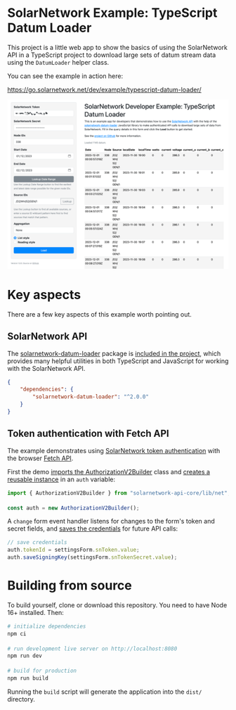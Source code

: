 # SolarNetwork Example: TypeScript Datum Loader

This project is a little web app to show the basics of using the SolarNetwork API
in a TypeScript project to download large sets of datum stream data using the `DatumLoader` helper class.

You can see the example in action here:

<https://go.solarnetwork.net/dev/example/typescript-datum-loader/>

<img alt="Screenshot of the TypeScript Datum Loader app" src="docs/datum-loader-screenshot@2x.png" width="1340">

# Key aspects

There are a few key aspects of this example worth pointing out.

## SolarNetwork API

The [solarnetwork-datum-loader][sn-datum-loader] package is [included in the project][sn-datum-loader-dep], which provides many helpful utilities in both TypeScript and JavaScript for working with the SolarNetwork API.

```json
{
	"dependencies": {
		"solarnetwork-datum-loader": "^2.0.0"
	}
}
```

## Token authentication with Fetch API

The example demonstrates using [SolarNetwork token authentication][sn-api-auth] with the browser [Fetch API][fetch].

First the demo [imports the AuthorizationV2Builder][import-sn-auth] class and [creates a reusable instance][auth-instance] in an `auth` variable:

```ts
import { AuthorizationV2Builder } from "solarnetwork-api-core/lib/net";

const auth = new AuthorizationV2Builder();
```

A `change` form event handler listens for changes to the form's token and secret fields, and [saves the credentials][save-creds] for future API calls:

```ts
// save credentials
auth.tokenId = settingsForm.snToken.value;
auth.saveSigningKey(settingsForm.snTokenSecret.value);
```

# Building from source

To build yourself, clone or download this repository. You need to have
Node 16+ installed. Then:

```sh
# initialize dependencies
npm ci

# run development live server on http://localhost:8080
npm run dev

# build for production
npm run build
```

Running the `build` script will generate the application into the `dist/` directory.

[auth-instance]: https://github.com/SolarNetwork/solarnetwork-example-ts-datum-loader/blob/1.0.0/src/main/ts/sn.ts#L19
[fetch]: https://developer.mozilla.org/en-US/docs/Web/API/Fetch_API
[sn-api-auth]: https://github.com/SolarNetwork/solarnetwork/wiki/SolarNet-API-authentication-scheme-V2
[sn-datum-loader]: https://www.npmjs.com/package/solarnetwork-datum-loader
[sn-datum-loader-dep]: https://github.com/SolarNetwork/solarnetwork-example-ts-datum-loader/blob/1.0.0/package.json#L43
[import-sn-auth]: https://github.com/SolarNetwork/solarnetwork-example-ts-datum-loader/blob/1.0.0/src/main/ts/sn.ts#L2-L5
[save-creds]: https://github.com/SolarNetwork/solarnetwork-example-ts-datum-loader/blob/1.0.0/src/main/ts/sn.ts#L26-L35
